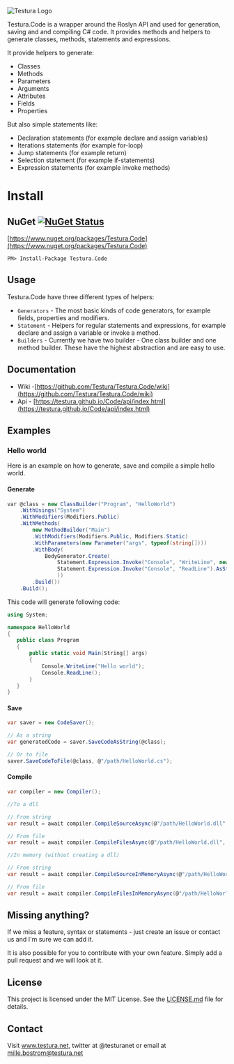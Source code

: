 ![Testura Logo](http://testura.net/Content/Images/logo.png)

Testura.Code is a wrapper around the Roslyn API and used for generation, saving and and compiling C# code. It provides methods and helpers to generate classes, methods, statements and expressions.

It provide helpers to generate:

- Classes 
- Methods 
- Parameters 
- Arguments 
- Attributes
- Fields 
- Properties

But also simple statements like: 

- Declaration statements (for example declare and assign variables)
- Iterations statements (for example for-loop)
- Jump statements (for example return)
- Selection statement (for example if-statements)
- Expression statements (for example invoke methods)


# Install

## NuGet [![NuGet Status](https://img.shields.io/nuget/v/Testura.Code.svg?style=flat)](https://www.nuget.org/packages/Testura.Code)

[https://www.nuget.org/packages/Testura.Code](https://www.nuget.org/packages/Testura.Code)
    
    PM> Install-Package Testura.Code

## Usage

Testura.Code have three different types of helpers: 

- `Generators` - The most basic kinds of code generators, for example fields, properties and modifiers. 
- `Statement` - Helpers for regular statements and expressions, for example declare and assign a variable or invoke a method. 
- `Builders` - Currently we have two builder - One class builder and one method builder. These have the highest  abstraction and are easy to use. 

## Documentation 

- Wiki -[https://github.com/Testura/Testura.Code/wiki](https://github.com/Testura/Testura.Code/wiki)
- Api - [https://testura.github.io/Code/api/index.html](https://testura.github.io/Code/api/index.html)

## Examples 

### Hello world 

Here is an example on how to generate, save and compile a simple hello world. 

#### Generate

```c#
var @class = new ClassBuilder("Program", "HelloWorld")
	.WithUsings("System") 
	.WithModifiers(Modifiers.Public)
	.WithMethods(
		new MethodBuilder("Main")
		.WithModifiers(Modifiers.Public, Modifiers.Static)
		.WithParameters(new Parameter("args", typeof(string[])))
		.WithBody(
			BodyGenerator.Create(
				Statement.Expression.Invoke("Console", "WriteLine", new List<IArgument>() { new ValueArgument("Hello world") }).AsStatement(),
				Statement.Expression.Invoke("Console", "ReadLine").AsStatement()
				))
		.Build())
	.Build();
```
 
 This code will generate following code: 
 
 ```c#
using System;

namespace HelloWorld
{
    public class Program
    {
        public static void Main(String[] args)
        {
            Console.WriteLine("Hello world");
            Console.ReadLine();
        }
    }
}
```

#### Save 

```c#
var saver = new CodeSaver();

// As a string
var generatedCode = saver.SaveCodeAsString(@class);

// Or to file
saver.SaveCodeToFile(@class, @"/path/HelloWorld.cs");
```

#### Compile

```c#
var compiler = new Compiler();

//To a dll

// From string
var result = await compiler.CompileSourceAsync(@"/path/HelloWorld.dll", generatedCode);

// From file
var result = await compiler.CompileFilesAsync(@"/path/HelloWorld.dll",  @"/path/HelloWorld.cs");

//In memory (without creating a dll)

// From string
var result = await compiler.CompileSourceInMemoryAsync(@"/path/HelloWorld.dll", generatedCode);

// From file
var result = await compiler.CompileFilesInMemoryAsync(@"/path/HelloWorld.dll",  @"/path/HelloWorld.cs");
```

## Missing anything? 

If we miss a feature, syntax or statements - just create an issue or contact us and I'm sure we can add it.

It is also possible for you to contribute with your own feature. Simply add a pull request and we will look at it. 

## License

This project is licensed under the MIT License. See the [LICENSE.md](LICENSE.md) file for details.

## Contact

Visit <a href="http://www.testura.net">www.testura.net</a>, twitter at @testuranet or email at mille.bostrom@testura.net
